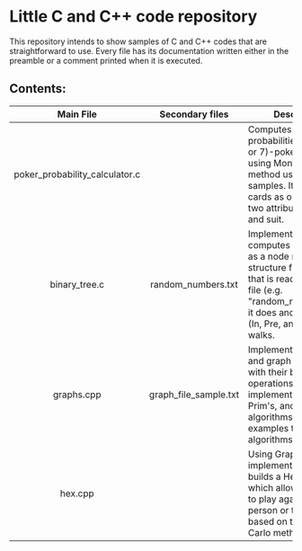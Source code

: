 # Little C and C++ code repository
This repository intends to show samples of C and C++ codes that are straightforward to use. Every file has its documentation written either in the preamble or a comment printed when it is executed.

## Contents:
| Main File | Secondary files | Description |
|:--------:|:--------:|----------|
|poker_probability_calculator.c| | Computes the probabilities of each (5 or 7)-poker hand by using Monte Carlo's method using n samples. It implements cards as objects with two attributes: value and suit.|
|binary_tree.c | random_numbers.txt | Implements and computes a binary tree as a node recursive structure from an array that is read from a txt file (e.g. "random_numbers.txt"), it does and prints the (In, Pre, and Post) order walks.|
| graphs.cpp | graph_file_sample.txt | Implements min-heap and graph as classes with their basic operations. Also, it implements Dijkstra's, Prim's, and Kruskal's algorithms. Contains examples to verify the algorithms' functioning.|
|hex.cpp| |Using Graph implemented class builds a Hex board which allows the user to play against other person or to train an AI based on the Monte Carlo method.|
